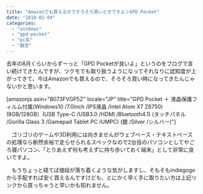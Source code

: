 ```yaml
---
title: "Amazonでも買えるのでそろそろ買いどきですよ＞GPD Pocket"
date: "2018-02-04"
categories: 
  - "windows"
  - "gpd-pocket"
  - "pc系"
  - "戯言"
---
```


去年の8月くらいからずーっと「GPD Pocketが良いよ」というのをブログで言い続けてきたんですが、ツクモでも取り扱うようになってそれなりに認知度が上がってきて、今はAmazonでも買えるので、そろそろ買い時になってきたんじゃないかと思います。

\[amazonjs asin="B073FVGP5Z" locale="JP" title="GPD Pocket ＋ 液晶保護フィルム付属(Windows10 /7.0inch /IPS液晶 /Intel Atom X7 Z8750) (8GB/128GB）(USB Type-C /USB3.0 /HDMI /Bluetooth4.1) (タッチパネル /Gorilla Glass 3 /Gamepad Tablet PC /UMPC) (銀 /Silver /シルバー)"\]

　ゴリゴリのゲームや3D利用には向きませんがウェブベース・テキストベースの処理なら断然余裕で走らせられるスペックなので2台目のパソコンとしてやごろ寝パソコン、「とりあえず何も考えずに持ち歩いておく端末」として非常に良いですよ。

　もうちょっと経てば値段が落ち着くような気がしますし、そもそもindiegogoから手配すれば安く買えるんですけども、とにかく早く手に取りたい方は上記リンクから買っちゃうと早いかも知れません。
